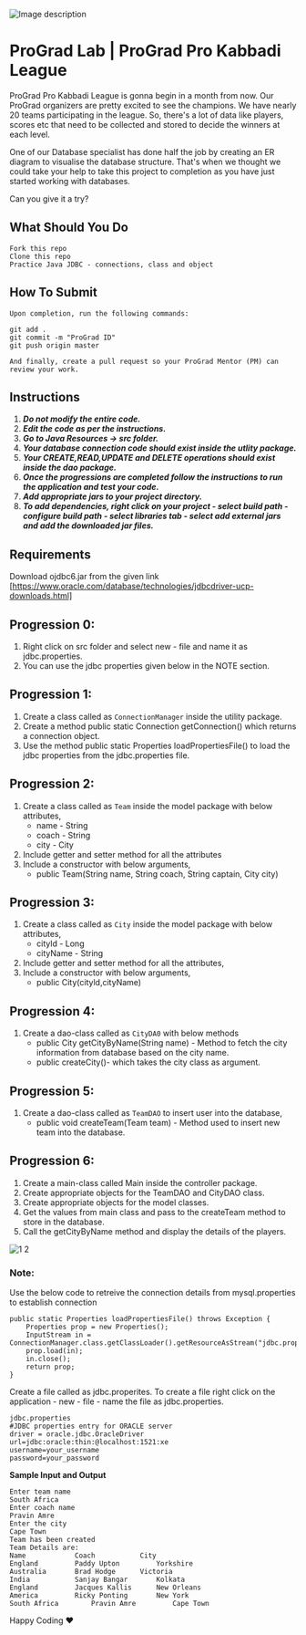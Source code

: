 ![Image description](https://i1.faceprep.in/ProGrad/face-logo-resized.png)

# ProGrad Lab | ProGrad Pro Kabbadi League 

ProGrad Pro Kabbadi League is gonna begin in a month from now. Our ProGrad organizers are pretty excited to see the champions. We have nearly 20 teams participating in the league. So, there's a lot of data like players, scores etc that need to be collected and stored to decide the winners at each level.

One of our Database specialist has done half the job by creating an ER diagram to visualise the database structure. That's when we thought we could take your help to take this project to completion as you have just started working with databases.

Can you give it a try?


## What Should You Do
```
Fork this repo
Clone this repo
Practice Java JDBC - connections, class and object
```

## How To Submit
```
Upon completion, run the following commands:

git add .
git commit -m "ProGrad ID"
git push origin master

And finally, create a pull request so your ProGrad Mentor (PM) can review your work.
```

## Instructions

1. ***Do not modify the entire code.***
2. ***Edit the code as per the instructions.***
3. ***Go to Java Resources -> src folder.***
4. ***Your database connection code should exist inside the utlity package.***
5. ***Your CREATE,READ,UPDATE and DELETE operations should exist inside the dao package.***
6. ***Once the progressions are completed follow the instructions to run the application and test your code.***
7. ***Add appropriate jars to your project directory.***
8. ***To add dependencies, right click on your project - select build path - configure build path - select libraries tab - select add external jars and add the downloaded jar files.***

## Requirements

Download ojdbc6.jar from the given link [https://www.oracle.com/database/technologies/jdbcdriver-ucp-downloads.html]

## Progression 0:

1. Right click on src folder and select new - file and name it as jdbc.properties.
2. You can use the jdbc properties given below in the NOTE section.

## Progression 1:

1. Create a class called as `ConnectionManager` inside the utility package.
2. Create a method public static Connection getConnection() which returns a connection object. 
3. Use the method public static Properties loadPropertiesFile() to load the jdbc properties from the jdbc.properties file.

## Progression 2:

1. Create a class called as `Team` inside the model package with below attributes,
	- name - String 
	- coach - String 
	- city - City 
2. Include getter and setter method for all the attributes
3. Include a constructor with below arguments,
	- public Team(String name, String coach, String captain, City city)
 
 
## Progression 3:

1. Create a class called as `City` inside the model package with below attributes,
	- cityld - Long 
	- cityName - String 
2. Include getter and setter method for all the attributes,
3. Include a constructor with below arguments,
	- public City(cityld,cityName)


## Progression 4:

1. Create a dao-class called as `CityDA0` with below methods
	- public City getCityByName(String name) - Method to fetch the city information from database based on the city name.
	- public createCity()- which takes the city class as argument.

## Progression 5:

1. Create a dao-class called as `TeamDAO` to insert user into the database,
	- public void createTeam(Team team) - Method used to insert new team into the database.
	
## Progression 6:
1. Create a main-class called Main inside the controller package.
2. Create appropriate objects for the TeamDAO and CityDAO class.
3. Create appropriate objects for the model classes.
4. Get the values from main class and pass to the createTeam method to store in the database.
5. Call the getCityByName method and display the details of the players.



![1 2](https://user-images.githubusercontent.com/61002120/76416050-5807d380-63c0-11ea-8d52-9e8750e800f9.png)


### Note:

Use the below code to retreive the connection details from mysql.properties to establish connection
```
public static Properties loadPropertiesFile() throws Exception {
	Properties prop = new Properties();	
	InputStream in = ConnectionManager.class.getClassLoader().getResourceAsStream("jdbc.properties");
	prop.load(in);
	in.close(); 
	return prop;
}
```  

Create a file called as jdbc.properites. To create a file right click on the application - new - file - name the file as jdbc.properties.
```
jdbc.properties
#JDBC properties entry for ORACLE server
driver = oracle.jdbc.OracleDriver
url=jdbc:oracle:thin:@localhost:1521:xe
username=your_username
password=your_password

```
**Sample Input and Output**
```
Enter team name 
South Africa 
Enter coach name 
Pravin Amre 
Enter the city 
Cape Town
Team has been created 
Team Details are: 
Name 			Coach			City
England 		Paddy Upton     	Yorkshire
Australia 		Brad Hodge		Victoria
India 			Sanjay Bangar		Kolkata
England		 	Jacques Kallis		New Orleans
America 		Ricky Ponting		New York
South Africa 		Pravin Amre 		Cape Town
```

Happy Coding ❤️
